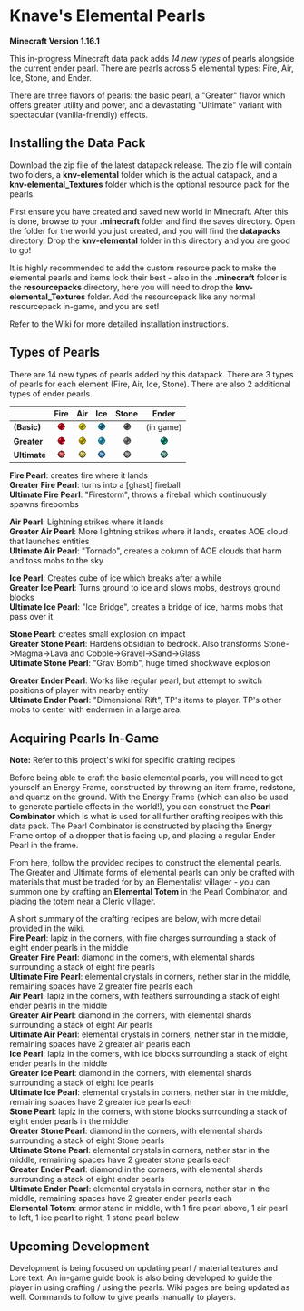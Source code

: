 # Knave's Elemental Pearls
**Minecraft Version 1.16.1**

This in-progress Minecraft data pack adds *14 new types* of pearls alongside the current ender pearl. There are pearls across 5 elemental types: Fire, Air, Ice, Stone, and Ender.

There are three flavors of pearls: the basic pearl, a "Greater" flavor which offers greater utility and power, and a devastating  "Ultimate" variant with spectacular (vanilla-friendly) effects.

## Installing the Data Pack
Download the zip file of the latest datapack release. The zip file will contain two folders, a **knv-elemental** folder which is the actual datapack, and a **knv-elemental_Textures** folder which is the optional resource pack for the pearls. 

First ensure you have created and saved new world in Minecraft. After this is done, browse to your **.minecraft** folder and find the saves directory. Open the folder for the world you just created, and you will find the **datapacks** directory. Drop the **knv-elemental** folder in this directory and you are good to go!

It is highly recommended to add the custom resource pack to make the elemental pearls and items look their best - also in the **.minecraft** folder is the **resourcepacks** directory, here you will need to drop the **knv-elemental_Textures** folder. Add the resourcepack like any normal resourcepack in-game, and you are set!

Refer to the Wiki for more detailed installation instructions.

## Types of Pearls
There are 14 new types of pearls added by this datapack. There are 3 types of pearls for each element (Fire, Air, Ice, Stone). There are also 2 additional types of ender pearls.  

|               | Fire       | Air        | Ice        | Stone      | Ender      | 
| ------------- | :--------: | :--------: | :--------: | :--------: | :--------: |
| **(Basic)**   |![FP][fp]   |![AP][ap]   |![IP][ip]   |![SP][sp]   | (in game)  |
| **Greater**   |![GFP][gfp] |![GAP][gap] |![GIP][gip] |![GSP][gsp] |![GEP][gep] |
| **Ultimate**  |![UFP][ufp] |![UAP][uap] |![UIP][uip] |![USP][usp] |![UEP][uep] |

[fp]: https://github.com/knaveightt/knv-elemental/blob/master/knv-elemental_Textures/assets/minecraft/textures/item/fire_pearl.png?raw=true "Fire Pearl"
[gfp]: https://github.com/knaveightt/knv-elemental/blob/master/knv-elemental_Textures/assets/minecraft/textures/item/fire_pearl_greater.png?raw=true "Greater Fire Pearl"
[ufp]: https://github.com/knaveightt/knv-elemental/blob/master/knv-elemental_Textures/assets/minecraft/textures/item/fire_pearl_ultimate.png?raw=true "Ultimate Fire Pearl"
[ap]: https://github.com/knaveightt/knv-elemental/blob/master/knv-elemental_Textures/assets/minecraft/textures/item/air_pearl.png?raw=true "Air Pearl"
[gap]: https://github.com/knaveightt/knv-elemental/blob/master/knv-elemental_Textures/assets/minecraft/textures/item/air_pearl_greater.png?raw=true "Greater Air Pearl"
[uap]: https://github.com/knaveightt/knv-elemental/blob/master/knv-elemental_Textures/assets/minecraft/textures/item/air_pearl_ultimate.png?raw=true "Ultimate Air Pearl"
[ip]: https://github.com/knaveightt/knv-elemental/blob/master/knv-elemental_Textures/assets/minecraft/textures/item/ice_pearl.png?raw=true "Ice Pearl"
[gip]: https://github.com/knaveightt/knv-elemental/blob/master/knv-elemental_Textures/assets/minecraft/textures/item/ice_pearl_greater.png?raw=true "Greater Ice Pearl"
[uip]: https://github.com/knaveightt/knv-elemental/blob/master/knv-elemental_Textures/assets/minecraft/textures/item/ice_pearl_ultimate.png?raw=true "Ultimate Ice Pearl"
[sp]: https://github.com/knaveightt/knv-elemental/blob/master/knv-elemental_Textures/assets/minecraft/textures/item/stone_pearl.png?raw=true "Stone Pearl"
[gsp]: https://github.com/knaveightt/knv-elemental/blob/master/knv-elemental_Textures/assets/minecraft/textures/item/stone_pearl_greater.png?raw=true "Greater Stone Pearl"
[usp]: https://github.com/knaveightt/knv-elemental/blob/master/knv-elemental_Textures/assets/minecraft/textures/item/stone_pearl_ultimate.png?raw=true "Ultimate Stone Pearl"
[gep]: https://github.com/knaveightt/knv-elemental/blob/master/knv-elemental_Textures/assets/minecraft/textures/item/ender_pearl_greater.png?raw=true "Greater Ender Pearl"
[uep]: https://github.com/knaveightt/knv-elemental/blob/master/knv-elemental_Textures/assets/minecraft/textures/item/ender_pearl_ultimate.png?raw=true "Ultimate Ender Pearl"

**Fire Pearl**: creates fire where it lands   
**Greater Fire Pearl**: turns into a [ghast] fireball   
**Ultimate Fire Pearl**: "Firestorm", throws a fireball which continuously spawns firebombs   

**Air Pearl**: Lightning strikes where it lands   
**Greater Air Pearl**: More lightning strikes where it lands, creates AOE cloud that launches entities   
**Ultimate Air Pearl**: "Tornado", creates a column of AOE clouds that harm and toss mobs to the sky   

**Ice Pearl**: Creates cube of ice which breaks after a while   
**Greater Ice Pearl**: Turns ground to ice and slows mobs, destroys ground blocks   
**Ultimate Ice Pearl**: "Ice Bridge", creates a bridge of ice, harms mobs that pass over it   

**Stone Pearl**: creates small explosion on impact   
**Greater Stone Pearl**: Hardens obsidian to bedrock. Also transforms Stone->Magma->Lava and Cobble->Gravel->Sand->Glass   
**Ultimate Stone Pearl**: "Grav Bomb", huge timed shockwave explosion    

**Greater Ender Pearl**: Works like regular pearl, but attempt to switch positions of player with nearby entity  
**Ultimate Ender Pearl**: "Dimensional Rift", TP's items to player. TP's other mobs to center with endermen in a large area.   

## Acquiring Pearls In-Game
**Note:** Refer to this project's wiki for specific crafting recipes 

Before being able to craft the basic elemental pearls, you will need to get yourself an Energy Frame, constructed by throwing an item frame, redstone, and quartz on the ground. With the Energy Frame (which can also be used to generate particle effects in the world!), you can construct the **Pearl Combinator** which is what is used for all further crafting recipes with this data pack. The Pearl Combinator is constructed by placing the Energy Frame ontop of a dropper that is facing up, and placing a regular Ender Pearl in the frame.

From here, follow the provided recipes to construct the elemental pearls. The Greater and Ultimate forms of elemental pearls can only be crafted with materials that must be traded for by an Elementalist villager - you can summon one by crafting an **Elemental Totem** in the Pearl Combinator, and placing the totem near a Cleric villager. 

A short summary of the crafting recipes are below, with more detail provided in the wiki.   
**Fire Pearl**: lapiz in the corners, with fire charges surrounding a stack of eight ender pearls in the middle   
**Greater Fire Pearl**: diamond in the corners, with elemental shards surrounding a stack of eight fire pearls   
**Ultimate Fire Pearl**: elemental crystals in corners, nether star in the middle, remaining spaces have 2 greater fire pearls each   
**Air Pearl**: lapiz in the corners, with feathers surrounding a stack of eight ender pearls in the middle   
**Greater Air Pearl**: diamond in the corners, with elemental shards surrounding a stack of eight Air pearls   
**Ultimate Air Pearl**: elemental crystals in corners, nether star in the middle, remaining spaces have 2 greater air pearls each   
**Ice Pearl**: lapiz in the corners, with ice blocks surrounding a stack of eight ender pearls in the middle   
**Greater Ice Pearl**: diamond in the corners, with elemental shards surrounding a stack of eight Ice pearls   
**Ultimate Ice Pearl**: elemental crystals in corners, nether star in the middle, remaining spaces have 2 greater ice pearls each   
**Stone Pearl**: lapiz in the corners, with stone blocks surrounding a stack of eight ender pearls in the middle   
**Greater Stone Pearl**: diamond in the corners, with elemental shards surrounding a stack of eight Stone pearls   
**Ultimate Stone Pearl**: elemental crystals in corners, nether star in the middle, remaining spaces have 2 greater stone pearls each   
**Greater Ender Pearl**: diamond in the corners, with elemental shards surrounding a stack of eight ender pearls   
**Ultimate Ender Pearl**: elemental crystals in corners, nether star in the middle, remaining spaces have 2 greater ender pearls each   
**Elemental Totem**: armor stand in middle, with 1 fire pearl above, 1 air pearl to left, 1 ice pearl to right, 1 stone pearl below   

## Upcoming Development
Development is being focused on updating pearl / material textures and Lore text. An in-game guide book is also being developed to guide the player in using crafting / using the pearls.
Wiki pages are being updated as well. Commands to follow to give pearls manually to players.
